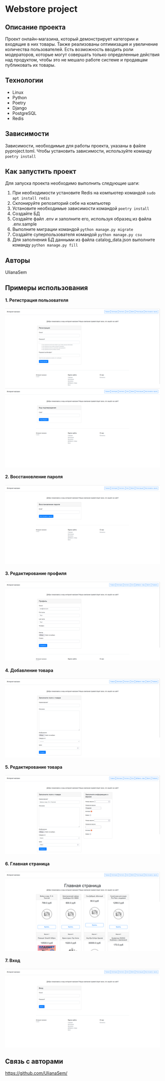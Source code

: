 # Webstore project

## Описание проекта

Проект онлайн-магазина, который демонстрирует категории и входящие в них товары. Также реализованы оптимизация и увеличение количества пользователей. Есть возможность вводить роли модераторов, которые могут совершать только определенные действия над продуктом, чтобы это не мешало работе системе и продавцам публиковать их товары.

## Технологии

- Linux
- Python
- Poetry
- Django
- PostgreSQL
- Redis

## Зависимости

Зависимости, необходимые для работы проекта, указаны в файле pyproject.toml.
Чтобы установить зависимости, используйте команду `poetry install`

## Как запустить проект

Для запуска проекта необходимо выполнить следующие шаги:
1. При необходимости установите Redis на компьютер командой `sudo apt install redis`
2. Cклонируйте репозиторий себе на компьютер
3. Установите необходимые зависимости командой `poetry install`
4. Создайте БД
5. Создайте файл .env и заполните его, используя образец из файла .env.sample
6. Выполните миграции командой `python manage.py migrate`
7. Создайте суперпользователя командой `python manage.py csu`
8. Для заполнения БД данными из файла catalog_data.json выполните команду `python manage.py fill`

## Авторы

UlianaSem

## Примеры использования

#### 1. Регистрация пользователя
![](/readme_screen/register_1.png)
![](/readme_screen/register_2.png)
#### 2. Восстановление пароля
![](/readme_screen/password.png)
#### 3. Редактирование профиля
![](/readme_screen/profile.png)
#### 4. Добавление товара
![](/readme_screen/add.png)
#### 5. Редактирование товара
![](/readme_screen/change.png)
#### 6. Главная страница
![](/readme_screen/home.png)
#### 7. Вход
![](/readme_screen/login.png)

## Связь с авторами

https://github.com/UlianaSem/

